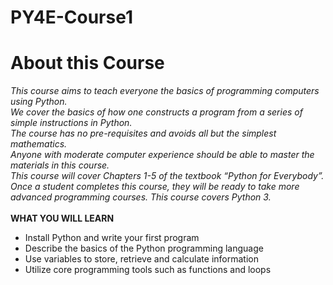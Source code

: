 # PY4E-Course1

<h1>About this Course</h1>

<i>This course aims to teach everyone the basics of programming computers using Python. <br/>
We cover the basics of how one constructs a program from a series of simple instructions in Python. <br/> 
The course has no pre-requisites and avoids all but the simplest mathematics. <br/>
Anyone with moderate computer experience should be able to master the materials in this course. <br/>
This course will cover Chapters 1-5 of the textbook “Python for Everybody”.  <br/>
Once a student completes this course, they will be ready to take more advanced programming courses. 
This course covers Python 3.</i>
<br/><br/>
<b>WHAT YOU WILL LEARN</b>
<ul>
  <li>Install Python and write your first program
  <li>Describe the basics of the Python programming language
  <li>Use variables to store, retrieve and calculate information
  <li>Utilize core programming tools such as functions and loops
</ul>
